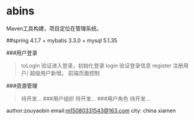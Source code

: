 # abins
Maven工具构建，项目定位在管理系统。

##spring 4.1.7 + mybatis 3.3.0 + mysql 5.1.35 

###用户登录
> toLogin 验证进入登录，初始化登录
> login 验证登录信息 
> register 注册用户/ 超级用户新增。 前端页面控制

###资源管理
>待开发...
###用户组织
>待开发...
###用户角色
>待开发...

author:zouyaobin
email:m15080331543@163.com
city: china xiamen
